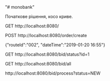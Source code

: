 "# monobank"

Початкове рішення, косо криве.

GET http://localhost:8080/

POST http://localhost:8080/order/create

{"routeId":"002", "dateTime":"2019-01-20 16:55"}

GET http://localhost:8080/bid/status?id=1

GET http://localhost:8080/bid/all

http://localhost:8080/bid/process?status=NEW


